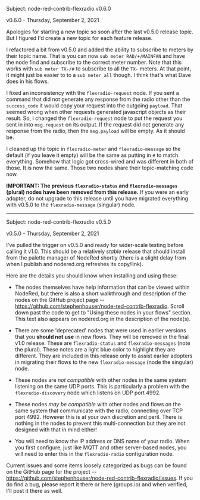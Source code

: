 Subject: node-red-contrib-flexradio v0.6.0

v0.6.0 - Thursday, September 2, 2021

Apologies for starting a new topic so soon after the last v0.5.0 release topic. But I figured I'd create a new topic for each feature release.

I refactored a bit from v0.5.0 and added the ability to subscribe to meters by their topic name. That is you can now `sub meter RAD/+/MAINFAN` and have the node find and subscribe to the correct meter number. Note that this works with `sub meter TX-/#` to subscribe to all the `TX-` meters. At that point, it might just be easier to to a `sub meter all` though. I think that's what Dave does in his flows.

I fixed an inconsistency with the `flexradio-request` node. If you sent a command that did not generate any response from the radio other than the `success_code` it would copy your request into the outgoing `payload`. That seemed wrong when other requests generated javascript objects as their result. So, I changed the `flexradio-request` node to put the request you sent in into `msg.request` on its output. If the request did not generate any response from the radio, then the `msg.payload` will be empty. As it should be.

I cleaned up the topic in `flexradio-meter` and `flexradio-message` so the default (if you leave it empty) will be the same as putting in `#` to match everything. Somehow that logic got cross-wired and was different in both of those. It is now the same. Those two nodes share their topic-matching code now.

**IMPORTANT: The previous `flexradio-status` and `flexradio-messages` (plural) nodes have been removed from this release.** If you were an early adopter, do not upgrade to this release until you have migrated everything with v0.5.0 to the `flexradio-message` (singular) node.

---
Subject: node-red-contrib-flexradio v0.5.0

v0.5.0 - Thursday, September 2, 2021

I've pulled the trigger on v0.5.0 and ready for wider-scale testing before calling it v1.0. This should be a relatively *stable* release that should install from the palette manager of NodeRed shortly (there is a slight delay from when I publish and nodered.org refreshes its copy/link).

Here are the details you should know when installing and using these:

- The nodes themselves have help information that can be viewed within NodeRed, but there is also a short walkthrough and description of the nodes on the GitHub project page -- https://github.com/stephenhouser/node-red-contrib-flexradio. Scroll down past the code to get to "Using these nodes in your flows" section. This text also appears on nodered.org in the description of the node(s).

- There are some 'deprecated' nodes that were used in earlier versions that you **should not use** in new flows. They will be removed in the final v1.0 release. These are `flexradio-status` and `flexradio-messages` (note the plural). These notes are a light blue color to highlight they are different. They are included in this release only to assist earlier adopters in migrating their flows to the new `flexradio-message` (node the singular) node.

- These nodes are *not compatible* with other nodes in the same system listening on the same UDP ports. This is particularly a problem with the `flexradio-discovery` node which listens on UDP port 4992.

- These nodes *may be compatible* with other nodes and flows on the same system that communicate with the radio, connecting over TCP port 4992. However this is at your own discretion and peril. There is nothing in the nodes to prevent this multi-connection but they are not designed with that in mind either!

- You will need to know the IP address or DNS name of your radio. When you first configure, just like MQTT and other server-based nodes, you will need to enter this in the `flexradio-radio` configuration node.

Current issues and some items loosely categorized as bugs can be found on the GitHub page for the project -- https://github.com/stephenhouser/node-red-contrib-flexradio/issues. If you do find a bug, please report it there or here (groups.io) and when verified, I'll post it there as well.